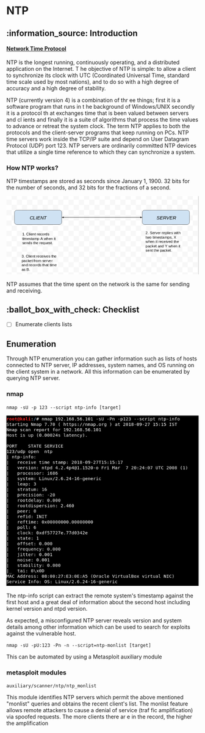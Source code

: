 # NTP

## :information\_source: Introduction

#### [Network Time Protocol](https://tools.ietf.org/html/rfc5905)

NTP is the longest running, continuously operating, and a distributed application on the Internet. T he objective of NTP is simple: to allow a client to synchronize its clock with UTC (Coordinated Universal Time, standard time scale used by most nations), and to do so with a high degree of accuracy and a high degree of stability.

NTP (currently version 4) is a combination of thr ee things; first it is a software program that runs in t he background of Windows/UNIX secondly it is a protocol th at exchanges time that is been valued between servers and cl ients and finally it is a suite of algorithms that process the time values to advance or retreat the system clock. The term NTP applies to both the protocols and the client-server programs that keep running on PCs. NTP time servers work inside the TCP/IP suite and depend on User Datagram Protocol (UDP) port 123. NTP servers are ordinarily committed NTP devices that utilize a single time reference to which they can synchronize a system.

### How NTP works?

NTP timestamps are stored as seconds since January 1, 1900. 32 bits for the number of seconds, and 32 bits for the fractions of a second.

![](<../../.gitbook/assets/image (44).png>)

NTP assumes that the time spent on the network is the same for sending and receiving.

## :ballot\_box\_with\_check: Checklist

* [ ] Enumerate clients lists

## Enumeration

Through NTP enumeration you can gather information such as lists of hosts connected to NTP server, IP addresses, system names, and OS running on the client system in a network. All this information can be enumerated by querying NTP server.

### nmap

```
nmap -sU -p 123 --script ntp-info [target]
```

![](<../../.gitbook/assets/image (40).png>)

The ntp-info script can extract the remote system's timestamp against the first host and a great deal of information about the second host including kernel version and ntpd version.

As expected, a misconfigured NTP server reveals version and system details among other information which can be used to search for exploits against the vulnerable host.

```
nmap -sU -pU:123 -Pn -n --script=ntp-monlist [target]
```

This can be automated by using a Metasploit auxiliary module

### metasploit modules

```
auxiliary/scanner/ntp/ntp_monlist
```

This module identifies NTP servers which permit the above mentioned "monlist" queries and obtains the recent client's list. The monlist feature allows remote attackers to cause a denial of service (traf fic amplification) via spoofed requests. The more clients there ar e in the record, the higher the amplification











